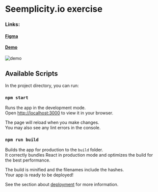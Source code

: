 # Seemplicity.io exercise 
### Links:
#### [Figma](https://www.figma.com/file/VYFO8Qr8FqLBmkguE2SHrN)


#### [Demo](https://lidorc145.github.io/seemplicity.io-Exercise/)
![demo](https://user-images.githubusercontent.com/12116215/213365136-c2a82ab2-8d74-48c2-ba52-0d02167bb926.jpg)

 
## Available Scripts

In the project directory, you can run:

### `npm start`

Runs the app in the development mode.\
Open [http://localhost:3000](http://localhost:3000) to view it in your browser.

The page will reload when you make changes.\
You may also see any lint errors in the console.

### `npm run build`

Builds the app for production to the `build` folder.\
It correctly bundles React in production mode and optimizes the build for the best performance.

The build is minified and the filenames include the hashes.\
Your app is ready to be deployed!

See the section about [deployment](https://facebook.github.io/create-react-app/docs/deployment) for more information.
